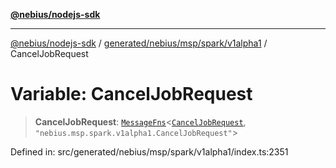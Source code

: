 [**@nebius/nodejs-sdk**](../../../../../../README.md)

---

[@nebius/nodejs-sdk](../../../../../../README.md) / [generated/nebius/msp/spark/v1alpha1](../README.md) / CancelJobRequest

# Variable: CancelJobRequest

> **CancelJobRequest**: [`MessageFns`](../../../../../../runtime/protos/core/interfaces/MessageFns.md)\<[`CancelJobRequest`](../interfaces/CancelJobRequest.md), `"nebius.msp.spark.v1alpha1.CancelJobRequest"`\>

Defined in: src/generated/nebius/msp/spark/v1alpha1/index.ts:2351
